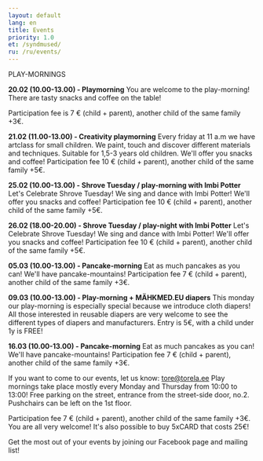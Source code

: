 ```yaml
---
layout: default
lang: en
title: Events
priority: 1.0
et: /syndmused/
ru: /ru/events/
---
```

PLAY-MORNINGS


**20.02 (10.00-13.00) - Playmorning**
You are welcome to the play-morning!
There are tasty snacks and coffee on the table! 

Participation fee is 7 € (child + parent), another child of the same family +3€.


**21.02 (11.00-13.00) - Creativity playmorning**
Every friday at 11 a.m we have artclass for small children. We paint, touch and discover different materials and techniques.
Suitable for 1,5-3 years old children. 
We'll offer you snacks and coffee!
Participation fee 10 € (child + parent), another child of the same family +5€.


**25.02 (10.00-13.00) - Shrove Tuesday / play-morning with Imbi Potter**
Let's Celebrate Shrove Tuesday! We sing and dance with Imbi Potter!
We'll offer you snacks and coffee!
Participation fee 10 € (child + parent), another child of the same family +5€.


**26.02 (18.00-20.00) - Shrove Tuesday / play-night with Imbi Potter**
Let's Celebrate Shrove Tuesday! We sing and dance with Imbi Potter!
We'll offer you snacks and coffee!
Participation fee 10 € (child + parent), another child of the same family +5€.


**05.03 (10.00-13.00) - Pancake-morning**
Eat as much pancakes as you can! We'll have pancake-mountains!
Participation fee 7 € (child + parent), another child of the same family +3€.


**09.03 (10.00-13.00) - Play-morning + MÄHKMED.EU diapers**
This monday our play-morning is especially special because we introduce cloth diapers! All those interested in reusable diapers are very welcome to see the different types of diapers and manufacturers. 
Entry is 5€, with a child under 1y is FREE!


**16.03 (10.00-13.00) - Pancake-morning**
Eat as much pancakes as you can! We'll have pancake-mountains!
Participation fee 7 € (child + parent), another child of the same family +3€.


If you want to come to our events, let us know: tore@torela.ee
Play mornings take place mostly every Monday and Thursday from 10:00 to 13:00!
Free parking on the street, entrance from the street-side door, no.2. 
Pushchairs can be left on the 1st floor.

Participation fee 7 € (child + parent), another child of the same family +3€. You are all very welcome!
It's also possible to buy 5xCARD that costs 25€! 

Get the most out of your events by joining our Facebook page and mailing list!
